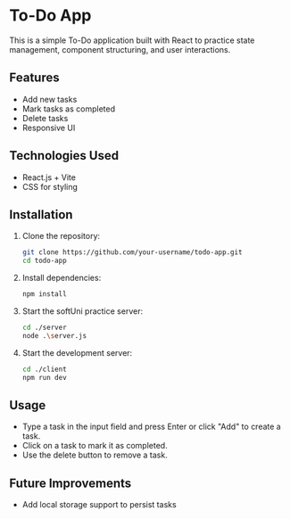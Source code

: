 # To-Do App

This is a simple To-Do application built with React to practice state management, component structuring, and user interactions.

## Features
- Add new tasks
- Mark tasks as completed
- Delete tasks
- Responsive UI

## Technologies Used
- React.js + Vite
- CSS for styling

## Installation

1. Clone the repository:
   ```bash
   git clone https://github.com/your-username/todo-app.git
   cd todo-app
   ```

2. Install dependencies:
   ```bash
   npm install
   ```

3. Start the softUni practice server:
   ```bash
   cd ./server
   node .\server.js
   ```

2. Start the development server:
   ```bash
   cd ./client
   npm run dev
   ```

## Usage
- Type a task in the input field and press Enter or click "Add" to create a task.
- Click on a task to mark it as completed.
- Use the delete button to remove a task.

## Future Improvements
- Add local storage support to persist tasks

